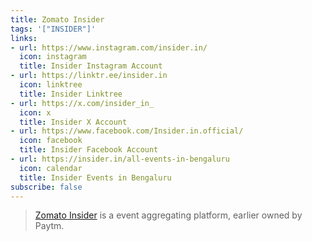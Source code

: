```yaml
---
title: Zomato Insider
tags: '["INSIDER"]'
links:
- url: https://www.instagram.com/insider.in/
  icon: instagram
  title: Insider Instagram Account
- url: https://linktr.ee/insider.in
  icon: linktree
  title: Insider Linktree
- url: https://x.com/insider_in_
  icon: x
  title: Insider X Account
- url: https://www.facebook.com/Insider.in.official/
  icon: facebook
  title: Insider Facebook Account
- url: https://insider.in/all-events-in-bengaluru
  icon: calendar
  title: Insider Events in Bengaluru
subscribe: false
--- 
```


> [Zomato Insider](https://insider.in/) is a event aggregating platform, earlier owned by Paytm.

